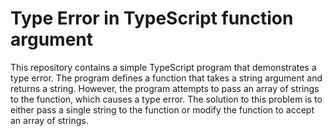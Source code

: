 # Type Error in TypeScript function argument
This repository contains a simple TypeScript program that demonstrates a type error. The program defines a function that takes a string argument and returns a string. However, the program attempts to pass an array of strings to the function, which causes a type error. The solution to this problem is to either pass a single string to the function or modify the function to accept an array of strings.
